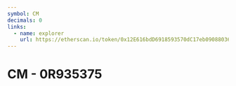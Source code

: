 ```yaml
---
symbol: CM
decimals: 0
links:
  - name: explorer
    url: https://etherscan.io/token/0x12E616bdD6918593570dC17eb09088036F770180
---
```


# CM - 0R935375
